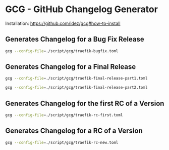 # GCG - GitHub Changelog Generator

Installation: https://github.com/ldez/gcg#how-to-install

## Generates Changelog for a Bug Fix Release

```bash
gcg --config-file=./script/gcg/traefik-bugfix.toml
```

## Generates Changelog for a Final Release

```bash
gcg --config-file=./script/gcg/traefik-final-release-part1.toml
```

```bash
gcg --config-file=./script/gcg/traefik-final-release-part2.toml
```

## Generates Changelog for the first RC of a Version

```bash
gcg --config-file=./script/gcg/traefik-rc-first.toml
```

## Generates Changelog for a RC of a Version

```bash
gcg --config-file=./script/gcg/traefik-rc-new.toml
```
